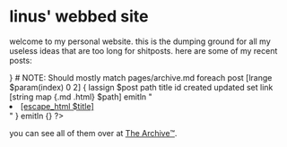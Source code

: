 # linus' webbed site

welcome to my personal website. this is the dumping ground for all my useless
ideas that are too long for shitposts. here are some of my recent posts:

<?
    emitln {<ul>}
	# NOTE: Should mostly match pages/archive.md
	foreach post [lrange $param(index) 0 2] {
		lassign $post path title id created updated
		set link [string map {.md .html} $path]
		emitln "<li><a href=\"[escape_html $link]\">[escape_html $title]</a></li>"
	}
    emitln {</ul>}
?>

you can see all of them over at [The Archive™️](/archive.html).
